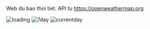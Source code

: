 Web du bao thoi tiet.
API tu https://openweathermap.org

![loading](https://user-images.githubusercontent.com/68748292/120338710-b0f1bd80-c31e-11eb-9aa1-182040ee60fd.png)
![7day](https://user-images.githubusercontent.com/68748292/120338845-ca930500-c31e-11eb-84cd-fcacb547dfa6.png)
![currentday](https://user-images.githubusercontent.com/68748292/120338895-d67ec700-c31e-11eb-9e00-e9ce12de30ed.png)
